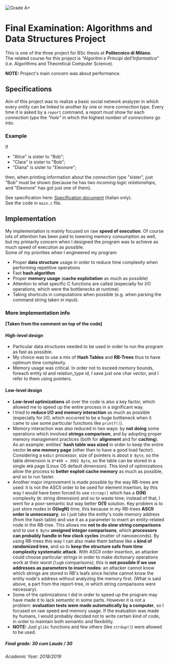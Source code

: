 ![Grade A+](https://img.shields.io/badge/Grade-A%2B-green?color=009F00)
# Final Examination: Algorithms and Data Structures Project

This is one of the three project for BSc thesis at **Politecnico di Milano**.  
The related course for this project is _"Algoritmi e Principi dell'Informatica"_ (i.e. Algorithms and Theoretical Computer Science).

**NOTE:** Project's main concern was about performance.

## Specifications

Aim of this project was to realize a basic social network analyzer in which every _entity_ can be linked to another by one 
or more _connection type_. Every time it is asked by a `report` command, a report must show for each _connection type_ 
the _"hole"_ in which the highest number of _connections_ go into.

### Example
If
* "Alice" is sister to "Bob";
* "Clara" is sister to "Bob";
* "Diana" is sister to "Eleonore";

then, when printing information about the _connection type_ "sister", just "Bob" must be shown (because he has two 
_incoming logic relationships_, and "Eleonore" has got just one of them).

See specification here: [Specification document](ProvaFinale2019.pdf) (italian only).  
See the code in `main.c` file.

## Implementation

My implementation is mainly focused on raw **speed of execution**. Of course lots of attention has been paid to lowering memory 
consumption as well, but my primarily concern when I designed the program was to achieve as much speed of execution as 
possible.  
Some of my priorities when I engineered my program:
- Proper **data structure** usage in order to reduce time complexity when performing repetitive operations
- Fast **hash algorithm**
- Proper **memory usage** (**cache exploitation** as much as possible)
- Attention to what specific C functions are called (especially for I/O operations, which were the bottlenecks at runtime)
- Taking shortcuts in computations when possible (e.g. when parsing the command string taken in input).

### More implementation info

**\[Taken from the comment on top of the code\]**

#### High-level design
- Particular data structures needed to be used in order to run the program as fast as possible.
- My choice was to use a mix of **Hash Tables** and **RB-Trees** thus to have optimum time complexity.
- Memory usage was critical. In order not to exceed memory bounds, foreach entity id and relation_type id, I save just 
one char vector, and I refer to them using pointers.

#### Low-level design
- **Low-level optimizations** all over the code is also a key factor, which allowed me to speed up the entire process in a significant way.
- I tried to **reduce I/O and memory interaction** as much as possible (especially for I/O, which occurred to be a huge 
bottleneck when it came to use some particular functions like `printf()`).
- Memory interaction was also reduced in two ways: by **not doing** some operations which involved **strings comparison**, 
and by adopting proper memory management practices (both for **alignment** and for **caching**).
As an example: entities' **hash table was sized** in order to keep the entire vector **in one memory page** (other than to have a good load factor).
Considering a `64bit` processor, size of pointers is about `8 Byte`, so the table dimension is `8*499 = 3992 Byte`,
so the table can be stored in a single `4KB` page (Linux OS default dimension).
This kind of optimizations allow the process to **better exploit cache memory** as much as possible, and so to run faster.
- Another major improvement is made possible by the way RB-trees are used: it is not the ASCII order to be used for element insertion,
by this way I would have been forced to use `strcmp()` which has a **O(N)** complexity (`N`: string dimension) and so to waste time;
instead of that, I went for a poor-semantic but way better **O(1)** solution. Key problem is to just store nodes in **O(logN)** time,
this because in my RB-trees **ASCII order is unnecessary**, so I just take the entity's node memory address (from the hash table) and use it
as a parameter to insert an entity-related node in the RB-tree. This allows me **not to do slow string comparisons** and to use
`8 Byte` **unsigned integer comparisons**, which **processors can probably handle in few clock cycles** (matter of nanoseconds).
By using RB-trees this way I can also make them behave like a **kind of randomized tree**, and so to **keep the structure safe from
time complexity systematic attack**. With ASCII order insertion, an attacker could choose particular strings in order to make dictionary
operations work at their worst (`logN` comparisons); this is **not possible if we use addresses as parameters to insert nodes**: an attacker cannot know
which strings are stored in RB's leafs since he/she cannot know the entity node's address without analyzing the memory first.
(What is said above, a part from the report-tree, in which string comparisons were necessary).
- Some of the optimizations I did in order to speed up the program may have made it to lack semantic in some parts.
However it is not a problem: **evaluation tests were made automatically by a computer**, so I focused on raw speed and memory usage.
If the evaluation was made by humans, I would probably decided not to write certain kind of code, in order to maintain both semantic and flexibility.
- **NOTE:** Just `glibc` functions and few others (like `strdup()`) were allowed to be used.

##### Final grade: 30 cum Laude / 30
###### Academic Year: 2018/2019
